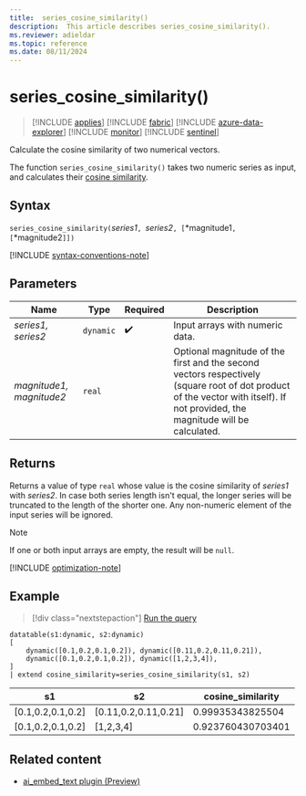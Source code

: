```yaml
---
title:  series_cosine_similarity()
description:  This article describes series_cosine_similarity().
ms.reviewer: adieldar
ms.topic: reference
ms.date: 08/11/2024
---
```

# series_cosine_similarity()

> [!INCLUDE [applies](../includes/applies-to-version/applies.md)] [!INCLUDE [fabric](../includes/applies-to-version/fabric.md)] [!INCLUDE [azure-data-explorer](../includes/applies-to-version/azure-data-explorer.md)] [!INCLUDE [monitor](../includes/applies-to-version/monitor.md)] [!INCLUDE [sentinel](../includes/applies-to-version/sentinel.md)]

Calculate the cosine similarity of two numerical vectors.

The function `series_cosine_similarity()` takes two numeric series as input, and calculates their [cosine similarity](https://en.wikipedia.org/wiki/Cosine_similarity).

## Syntax

`series_cosine_similarity(`*series1*`, `*series2*`, [`*magnitude1`, [`*magnitude2`]])`

[!INCLUDE [syntax-conventions-note](../includes/syntax-conventions-note.md)]

## Parameters

| Name | Type | Required | Description |
|--|--|--|--|
| *series1, series2* | `dynamic` |   :heavy_check_mark: | Input arrays with numeric data. |
| *magnitude1, magnitude2* | `real` |  | Optional magnitude of the first and the second vectors respectively (square root of dot product of the vector with itself). If not provided, the magnitude will be calculated. |

## Returns

Returns a value of type `real` whose value is the cosine similarity of *series1* with *series2*.
In case both series length isn't equal, the longer series will be truncated to the length of the shorter one.
Any non-numeric element of the input series will be ignored.

> [!NOTE]
> If one or both input arrays are empty, the result will be `null`.

[!INCLUDE [optimization-note](../includes/vector16-encoding-policy.md)]

## Example

> [!div class="nextstepaction"]
> <a href="https://dataexplorer.azure.com/clusters/help/databases/Samples?query=H4sIAAAAAAAAA0tJLAHCpJxUjWJDq5TKvMTczGQdhWIjGFuTlyual0sBCKACGtEGeoY6BnpGOlA6VlMHRQ4uCWYYAqVJ0G%2BoY6RjrGMC1hTLy1WjkFpRkpqXolCcWpSZWhyfnF%2BcmZcaX5yZm5mTWJRZUgl0Nci1mgD5D3yExwAAAA%3D%3D" 
target="_blank">Run the query</a>

```kusto
datatable(s1:dynamic, s2:dynamic)
[
    dynamic([0.1,0.2,0.1,0.2]), dynamic([0.11,0.2,0.11,0.21]),
    dynamic([0.1,0.2,0.1,0.2]), dynamic([1,2,3,4]),
]
| extend cosine_similarity=series_cosine_similarity(s1, s2)
```

|s1|s2|cosine_similarity|
|---|---|---|
|[0.1,0.2,0.1,0.2]|[0.11,0.2,0.11,0.21]|0.99935343825504|
|[0.1,0.2,0.1,0.2]|[1,2,3,4]|0.923760430703401|

## Related content

* [ai_embed_text plugin (Preview)](ai-embed-text-plugin.md)
